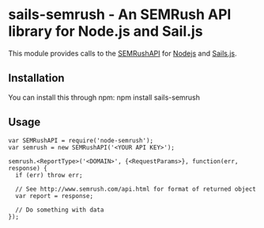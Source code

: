  sails-semrush - An SEMRush API library for Node.js and Sail.js
====================

This module provides calls to the [SEMRushAPI](http://www.semrush.com/api.html) for [Nodejs](http://nodejs.org) and [Sails.js](http://sailsjs.org).


Installation
------------
You can install this through npm: npm install sails-semrush

Usage
-----
    var SEMRushAPI = require('node-semrush');
    var semrush = new SEMRushAPI('<YOUR API KEY>');
    
    semrush.<ReportType>('<DOMAIN>', {<RequestParams>}, function(err, response) {
      if (err) throw err;

      // See http://www.semrush.com/api.html for format of returned object
      var report = response;

      // Do something with data
    });